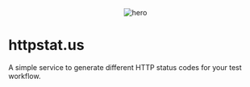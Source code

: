 <div align="center">  
<img src="https://github.com/nwaughachukwuma/httpstat-us/assets/20521315/2f91c2d4-be9c-4e9d-ac80-2bd17c0fa0ed" alt="hero">  
</div>

# httpstat.us
A simple service to generate different HTTP status codes for your test workflow.
